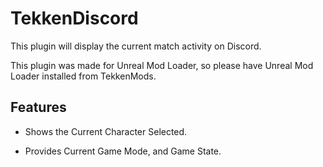 # TekkenDiscord
This plugin will display the current match activity on Discord.

This plugin was made for Unreal Mod Loader, so please have Unreal Mod Loader installed from TekkenMods.

## Features
- Shows the Current Character Selected.

- Provides Current Game Mode, and Game State.
